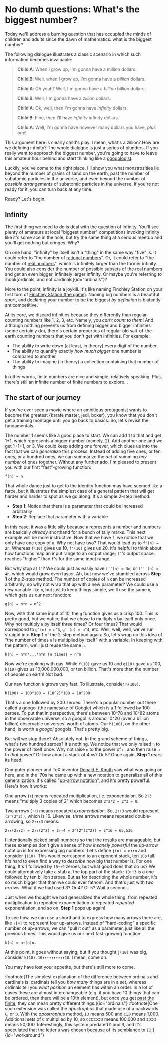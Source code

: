 # No dumb questions: What's the biggest number?

Today we'll address a burning question that has occupied the minds of children and adults since the dawn of mathematics: what is the biggest number?

The following dialogue illustrates a classic scenario in which such information becomes invaluable:

> **Child A**: When I grow up, I'm gonna have a million dollars.
>
> **Child B**: Well, when I grow up, I'm gonna have a _billion_ dollars.
>
> **Child A**: Oh yeah? Well, I'm gonna have a _billion_ billion dollars.
>
> **Child B**: Well, I'm gonna have a _zillion_ dollars.
>
> **Child A**: Ok, well, then I'm gonna have _infinity_ dollars.
>
> **Child B**: Fine, then I'll have _infinity_ infinity dollars.
>
> **Child A**: Well, I'm gonna have however many dollars you have, _plus one_!

This argument here is clearly child's play. I mean, what's a zillion? How are we defining infinity? The whole dialogue is just a series of blunders. If you really want to approach the biggest number, you're going to have to leave this amateur hour behind and start thinking like a [googologist](https://googology.fandom.com/wiki/Googology).

Luckily, you've come to the right place. I'll show you what monstrosities lie beyond the number of grains of sand on the earth, past the number of subatomic particles in the universe, and even beyond the number of _possible arrangements_ of subatomic particles in the universe. If you're not ready for it, you can turn back at any time.

Ready? Let's begin.

## Infinity

The first thing we need to do is deal with the question of infinity. You'll see plenty of amateurs at local "biggest number" competitions invoking infinity like it's some ace in the hole, but try the same thing at a serious meetup and you'll get nothing but cringes. Why?

On one hand, "infinity" by itself isn't a "thing" in the same way "five" is. It could refer to "the number of [rational numbers](https://en.wikipedia.org/wiki/Rational_number)". Or, it could refer to "the number of [real numbers](https://en.wikipedia.org/wiki/Real_number)", which is infinitely larger than the former infinity. You could also consider the number of possible subsets of the real numbers and get an even bigger, infinitely larger infinity. Or maybe you're referring to :hook[ordinals, and not cardinals]{id="ordinals"}?

More to the point, infinity is a joykill. It's like naming Finchley Station on your first turn of [Finchley Station (the game)](<https://en.wikipedia.org/wiki/Finchley_Central_(game)>). Naming big numbers is a beautiful sport, and declaring your number to be the biggest _by definition_ is blatantly anticompetitive.

At its core, we discard infinities because they differently than regular counting numbers like 1, 2, 3, etc. Namely, you _can't count to them_! And although nothing prevents us from defining bigger and bigger infinities (some certainly do), there's certain properties of regular old salt-of-the-earth counting numbers that you don't get with infinities. For example:

- The ability to write down (at least, in theory) every digit of the number
- The ability to quantify exactly _how much bigger_ one number is compared to another
- The ability to imagine (in theory) a collection containing that number of things

In other words, finite numbers are nice and simple, relatively speaking. Plus, there's still an infinite number of finite numbers to explore...

## The start of our journey

If you've ever seen a movie where an ambitious protagonist wants to become the greatest {karate master, jedi, boxer}, you know that you don't get a training montage until you go back to basics. So, let's revisit the fundamentals.

The number 1 seems like a good place to start. We can add 1 to that and get 1+1, which represents a bigger number (namely, 2). Add another one and we get 1+1+1, or 3. We could keep adding one forever, which clues us into the fact that we can _generalize_ this process. Instead of adding five ones, or ten ones, or a hundred ones, we can summarize the _act_ of summing _any number_ of ones together. Without any further ado, I'm pleased to present you with our first "fast"-growing function:

```
f(n) = n
```

That whole dance just to get to the identity function may have seemed like a farce, but it illustrates the simplest case of a general pattern that will get harder and harder to spot as we go along. It's a simple 2-step method:

- **Step 1**: Notice that there is a parameter that could be increased arbitrarily
- **Step 2**: Replace that parameter with a variable

In this case, it was a little silly because `n` represents a number and numbers are basically _already_ shorthand for a bunch of tally marks. This next example will be more instructive. Now that we have `f`, we notice that we only have one copy of `n`. Why not have two? That would lead us to `f'(n) = 2n`. Whereas `f(10)` gives us 10, `f'(10)` gives us 20. It's helpful to think about how functions map an input range to an output range; `f'`'s output space reaches "higher" than `f`'s for the same input range.

But why stop at `f'`? We could just as easily have `f''(n) = 3n`, or `f'''(n) = 4n`, which would grow even faster. Ah, but now we've stumbled across **Step 1** of the 2-step method. The number of copies of `n` can be increased arbitrarily, so why not wrap that up with a new parameter? We could use a new variable like `m`, but just to keep things simple, we'll use the same `n`, which gets us our next function:

```
g(n) = n*n = n^2
```

Now, with that same input of 10, the `g` function gives us a crisp 100. This is pretty good, but we notice that we chose to multiply `n` by itself only once. Why not multiply `n` by itself three times? Or four times? That would correspond to `g'(n) = n^3`, `g''(n) = n^4`, etc. Well, well, well, we've run straight into **Step 1** of the 2-step method again. So, let's wrap up this idea of "the number of times `n` is multiplied by itself" with a variable. In keeping with the pattern, we'll just reuse the same `n`.

```
h(n) = n*n*...*n*n (n times) = n^n
```

Now we're cooking with gas. While `f(10)` gave us 10 and `g(10)` gave us 100, `h(10)` gives us 10,000,000,000, or ten billion. That's more than the number of people on earth! Not bad.

Our new function `h` grows very fast. To illustrate, consider `h(100)`.

```
h(100) = 100^100 = (10^2)^100 = 10^200
```

That's a one followed by 200 zeroes. There's a popular number out there called a googol (the namesake of Google) which is a 1 followed by 100 zeroes. To put that in perspective, there's between 10^78 and 10^82 atoms in the observable universe, so a googol is around 10^20 (over a billion billion) observable universes' worth of atoms. Our `h(100)`, on the other hand, is worth a _googol_ googols. That's pretty big.

But will we stop there? Absolutely not. In the grand scheme of things, what's two hundred zeroes? It's nothing. We notice that we only raised `n` to the power of itself once. Why not raise `n` to the power of `n`, and then raise `n` to _that_ power? Or how about a stack of 4 `n`s? Or 5? Once again, **Step 1** rears its head.

Computer pioneer and TeX inventor [Donald E. Knuth](https://en.wikipedia.org/wiki/Donald_Knuth) saw what was going on here, and in the '70s he came up with a new notation to generalize all of this generalization. It's called "[up-arrow notation](https://en.wikipedia.org/wiki/Knuth%27s_up-arrow_notation)", and it's pretty powerful. Here's how it works:

One arrow (`↑`) means repeated multiplication, i.e. exponentiaion. So `2↑3` means "multiply 3 copies of 2" which becomes `2*2*2 = 2^3 = 8`.

Two arrows (`↑↑`) means repeated _exponentiation_. So, `2↑↑3` would represent `(2^(2^2))`, which is 16. Likewise, _three_ arrows means repeated double-arrowing, so `2↑↑↑3` means:

```
2↑↑(2↑↑2) = 2↑↑(2^2) = 2↑↑4 = 2^(2^(2^2)) = 2^16 = 65,536
```

I intentionally picked small numbers so that the results are manageable, but these examples don't give a sense of how _insanely powerful_ the up-arrow notation is for expressing big numbers. Let's define `j(n) = n↑↑n` and consider `j(10)`. This would correspond to an exponent stack, ten `10`s tall. It's hard to even find a way to _describe_ how big that number is. For one thing, It's 1 followed by `10↑↑9` zeroes, but what good does that do us? We could alternatively take a stab at the top part of the stack: `10↑↑3` is a one followed by ten billion zeroes. But as for describing the whole number, it's so much bigger that than we could ever fathom. And that's just with _two arrows_. What if we had used 3? Or 4? Or 5? Wait a second...

Just when we thought we had generalized the whole thing, from repeated multiplication to repeated exponentiation to repeated _repeated_ exponentiation, and so on, **Step 1** pops up again!

To see how, we can use a shorthand to express how many arrows there are, like `↑[4]` to represent four up-arrows. Instead of "hard-coding" a specific number of up-arrows, we can "pull it out" as a parameter, just like all the previous times. This would give us our next fast-growing function:

```
k(n) = n↑[n]n.
```

At this point, it goes without saying, but if you thought `j(10)` was big, consider `k(10)`: `10↑↑↑↑↑↑↑↑↑↑10`. I mean, come on.

You may have lost your appetite, but there's still more to come.

:footnote[The simplest explanation of the difference between ordinals and cardinals is: cardinals tell you _how many_ things are in a set, whereas ordinals tell you _what position_ an element has within an order. In a lot of cases these are almost interchangeable (e.g. if you have 10 things that can be ordered, then there will be a 10th element), but once you get [past the finite](https://en.wikipedia.org/wiki/Transfinite_number), they can mean pretty different things.]{id="ordinals"}
:footnote[One such extension was called the _apostrophus_ that made use of a backwards `C`, or `Ↄ`. With the _apostrophus_ method, `IↃ` means 500 and `CIↃ` means 1,000. Additional sets of `C` multiplied by 10, so `CCCIↃↃↃ` means 100,000 and `IↃↃↃ` means 50,000. Interestingly, this system predated `D` and `M`, and it's speculated that the letter `D` was chosen because of its semblance to `IↃ`.]{id="workaround"}
